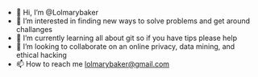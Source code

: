 - 👋 Hi, I’m @Lolmarybaker
- 👀 I’m interested in finding new ways to solve problems and get around challanges
- 🌱 I’m currently learning all about git so if you have tips please help
- 💞️ I’m looking to collaborate on an online privacy, data mining, and ethical hacking
- 📫 How to reach me lolmarybaker@gmail.com

<!---
Lolmarybaker/Lolmarybaker is a ✨ special ✨ repository because its `README.md` (this file) appears on your GitHub profile.
You can click the Preview link to take a look at your changes.
--->
